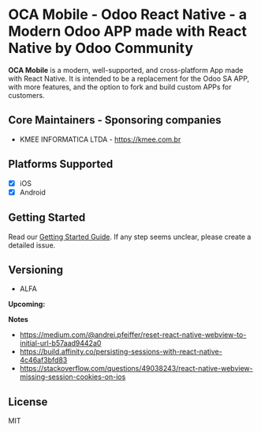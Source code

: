 # OCA Mobile - Odoo React Native - a Modern Odoo APP made with React Native by Odoo Community

**OCA Mobile** is a modern, well-supported, and cross-platform App made with React Native. It is intended to be a replacement for the Odoo SA APP, with more features, and the option to fork and build custom APPs for customers.

## Core Maintainers - Sponsoring companies

- KMEE INFORMATICA LTDA - https://kmee.com.br

## Platforms Supported

- [x] iOS
- [x] Android

## Getting Started

Read our [Getting Started Guide](docs/Getting-Started.md). If any step seems unclear, please create a detailed issue.

## Versioning

- ALFA

**Upcoming:**


**Notes**

- https://medium.com/@andrei.pfeiffer/reset-react-native-webview-to-initial-url-b57aad9442a0
- https://build.affinity.co/persisting-sessions-with-react-native-4c46af3bfd83
- https://stackoverflow.com/questions/49038243/react-native-webview-missing-session-cookies-on-ios

## License

MIT
